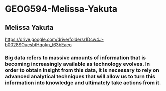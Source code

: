 # GEOG594-Melissa-Yakuta

## Melissa Yakuta 
https://drive.google.com/drive/folders/1Dcw4J-b0028SOuesbtHqokn_t63bEaeo 
### Big data refers to massive amounts of information that is becoming increasingly available as technology evolves. In order to obtain insight from this data, it is necessary to rely on advanced analytical techniques that will allow us to turn this information into knowledge and ultimately take actions from it. 
